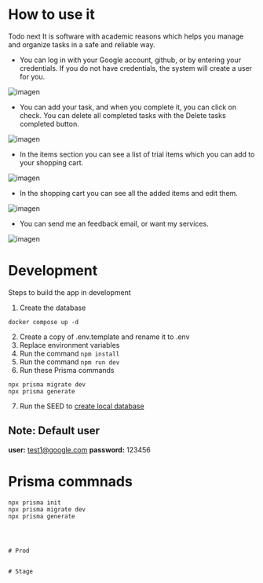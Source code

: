 # How to use it
Todo next It is software with academic reasons which helps you manage and organize tasks in a safe and reliable way.

- You can log in with your Google account, github, or by entering your credentials. If you do not have credentials, the system will create a user for you.

![imagen](https://github.com/wilmer-energy/next_test/assets/96258090/1769294c-7c0c-4168-8319-3a99690087cb)

- You can add your task, and when you complete it, you can click on check. You can delete all completed tasks with the Delete tasks completed button.

![imagen](https://github.com/wilmer-energy/next_test/assets/96258090/41c2d576-5524-49e8-815c-f74c169219ac)

- In the items section you can see a list of trial items which you can add to your shopping cart.

![imagen](https://github.com/wilmer-energy/next_test/assets/96258090/5956dc66-385a-4129-a1d4-d7df00c9ad2d)

- In the shopping cart you can see all the added items and edit them.

![imagen](https://github.com/wilmer-energy/next_test/assets/96258090/06f63dd8-bd06-4f86-9a70-c771588349a2)

- You can send me an feedback email, or want my services.

![imagen](https://github.com/wilmer-energy/next_test/assets/96258090/30e36821-fbec-4674-a96f-82eb00def573)

# Development
Steps to build the app in development


1. Create the database
```
docker compose up -d
```

2. Create a copy of .env.template and rename it to .env
3. Replace environment variables
4. Run the command ```npm install```
5. Run the command ```npm run dev```
6. Run these Prisma commands
```
npx prisma migrate dev
npx prisma generate
```
7. Run the SEED to [create local database](localhost:3000/api/seed)


## Note: Default user
__user:__  test1@google.com
__password:__ 123456


# Prisma commnads
```
npx prisma init
npx prisma migrate dev
npx prisma generate




# Prod


# Stage
